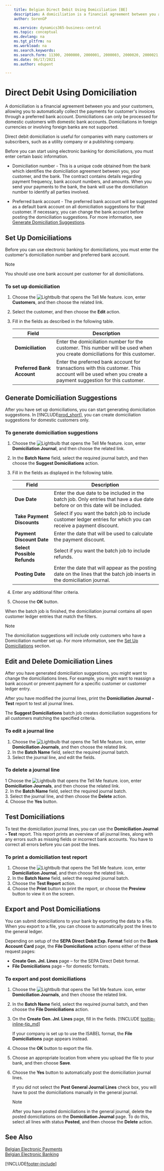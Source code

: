 ```yaml
---
    title: Belgian Direct Debit Using Domiciliation [BE]
    description: A domiciliation is a financial agreement between you and your customers, allowing you to automatically collect the payments for customer's invoices.
    author: SorenGP

    ms.service: dynamics365-business-central
    ms.topic: conceptual
    ms.devlang: na
    ms.tgt_pltfrm: na
    ms.workload: na
    ms.search.keywords:
    ms.search.form: 11300, 2000000, 2000001, 2000003, 2000020, 2000021, 2000022
    ms.date: 06/17/2021
    ms.author: edupont

---
```

# Direct Debit Using Domiciliation

A domiciliation is a financial agreement between you and your customers, allowing you to automatically collect the payments for customer's invoices through a preferred bank account. Domiciliations can only be processed for domestic customers with domestic bank accounts. Domiciliations in foreign currencies or involving foreign banks are not supported.  

Direct debit domiciliation is useful for companies with many customers or subscribers, such as a utility company or a publishing company.  

Before you can start using electronic banking for domiciliations, you must enter certain basic information.  

- Domiciliation number - This is a unique code obtained from the bank which identifies the domiciliation agreement between you, your customer, and the bank. The contract contains details regarding payment frequency, bank account numbers, and amounts. When you send your payments to the bank, the bank will use the domiciliation number to identify all parties involved.  

- Preferred bank account - The preferred bank account will be suggested as a default bank account on all domiciliation suggestions for that customer. If necessary, you can change the bank account before posting the domiciliation suggestions. For more information, see [Generate Domiciliation Suggestions](how-to-generate-domiciliation-suggestions.md).  

## Set Up Domiciliations

Before you can use electronic banking for domiciliations, you must enter the customer's domiciliation number and preferred bank account.  

> [!NOTE]  
> You should use one bank account per customer for all domiciliations.  

### To set up domiciliation  

1. Choose the ![Lightbulb that opens the Tell Me feature.](../../media/ui-search/search_small.png "Tell me what you want to do") icon, enter **Customers**, and then choose the related link.  
2. Select the customer, and then choose the **Edit** action.  
3. Fill in the fields as described in the following table.  

    |Field|Description|  
    |-----|-----------|  
    |**Domiciliation**|Enter the domiciliation number for the customer. This number will be used when you create domiciliations for this customer.|  
    |**Preferred Bank Account**|Enter the preferred bank account for transactions with this customer. This account will be used when you create a payment suggestion for this customer.|  

## Generate Domiciliation Suggestions

After you have set up domiciliations, you can start generating domiciliation suggestions. In [!INCLUDE[prod_short](../../includes/prod_short.md)], you can create domiciliation suggestions for domestic customers only.  

### To generate domiciliation suggestions  

1. Choose the ![Lightbulb that opens the Tell Me feature.](../../media/ui-search/search_small.png "Tell me what you want to do") icon, enter **Domiciliation Journal**, and then choose the related link.  
2. In the **Batch Name** field, select the required journal batch, and then choose the **Suggest Domiciliations** action.  
3. Fill in the fields as displayed in the following table.  

    |Field|Description|  
    |---------------------------------|---------------------------------------|  
    |**Due Date**|Enter the due date to be included in the batch job. Only entries that have a due date before or on this date will be included.|  
    |**Take Payment Discounts**|Select if you want the batch job to include customer ledger entries for which you can receive a payment discount.|  
    |**Payment Discount Date**|Enter the date that will be used to calculate the payment discount.|  
    |**Select Possible Refunds**|Select if you want the batch job to include refunds.|  
    |**Posting Date**|Enter the date that will appear as the posting date on the lines that the batch job inserts in the domiciliation journal.|  

4. Enter any additional filter criteria.  
5. Choose the **OK** button.  

When the batch job is finished, the domiciliation journal contains all open customer ledger entries that match the filters.  

> [!NOTE]  
> The domiciliation suggestions will include only customers who have a Domiciliation number set up. For more information, see the [Set Up Domiciliations](#set-up-domiciliations) section.  

## Edit and Delete Domiciliation Lines

After you have generated domiciliation suggestions, you might want to change the domiciliations lines. For example, you might want to reassign a bank account or prevent payment for a specific customer or customer ledger entry.  

After you have modified the journal lines, print the **Domiciliation Journal - Test** report to test all journal lines.  

The **Suggest Domiciliations** batch job creates domiciliation suggestions for all customers matching the specified criteria.  

### To edit a journal line  

1. Choose the ![Lightbulb that opens the Tell Me feature.](../../media/ui-search/search_small.png "Tell me what you want to do") icon, enter **Domiciliation Journals**, and then choose the related link.  
2. In the **Batch Name** field, select the required journal batch.  
3. Select the journal line, and edit the fields.  

### To delete a journal line  

1  Choose the ![Lightbulb that opens the Tell Me feature.](../../media/ui-search/search_small.png "Tell me what you want to do") icon, enter **Domiciliation Journals**, and then choose the related link.  
2. In the **Batch Name** field, select the required journal batch.  
3. Select the journal line, and then choose the **Delete** action.  
4. Choose the **Yes** button.  

## Test Domiciliations

To test the domiciliation journal lines, you can use the **Domiciliation Journal - Test** report. This report prints an overview of all journal lines, along with any errors such as missing fields or incorrect bank accounts. You have to correct all errors before you can post the lines.  

### To print a domiciliation test report  

1. Choose the ![Lightbulb that opens the Tell Me feature.](../../media/ui-search/search_small.png "Tell me what you want to do") icon, enter **Domiciliation Journal**, and then choose the related link.  
2. In the **Batch Name** field, select the required journal batch.  
3. Choose the **Test Report** action.  
4. Choose the **Print** button to print the report, or choose the **Preview** button to view it on the screen.  

## Export and Post Domiciliations

You can submit domiciliations to your bank by exporting the data to a file. When you export to a file, you can choose to automatically post the lines to the general ledger.  

Depending on setup of the **SEPA Direct Debit Exp. Format** field on the **Bank Account Card** page, the **File Domiciliations** action opens either of these request pages:  

- **Create Gen. Jnl. Lines** page – for the SEPA Direct Debit format.  
- **File Domiciliations** page – for domestic formats.  

### To export and post domiciliations

1. Choose the ![Lightbulb that opens the Tell Me feature.](../../media/ui-search/search_small.png "Tell me what you want to do") icon, enter **Domiciliation Journals**, and then choose the related link.  
2. In the **Batch Name** field, select the required journal batch, and then choose the **File Domiciliations** action.  
3. On the **Create Gen. Jnl. Lines** page, fill in the fields. [!INCLUDE [tooltip-inline-tip_md](../../includes/tooltip-inline-tip_md.md)]

    If your company is set up to use the ISABEL format, the **File Domiciliations** page appears instead.
4. Choose the **OK** button to export the file.  
5. Choose an appropriate location from where you upload the file to your bank, and then choose **Save**.  
6. Choose the **Yes** button to automatically post the domiciliation journal lines.  

    If you did not select the **Post General Journal Lines** check box, you will have to post the domiciliations manually in the general journal.  

    > [!NOTE]  
    >  After you have posted domiciliations in the general journal, delete the posted domiciliations on the **Domiciliation Journal** page. To do this, select all lines with status **Posted**, and then choose the **Delete** action.  

## See Also

[Belgian Electronic Payments](belgian-electronic-payments.md)  
[Belgian Electronic Banking](belgian-electronic-banking.md)  


[!INCLUDE[footer-include](../../includes/footer-banner.md)]